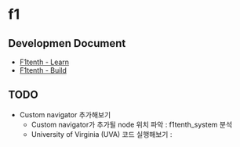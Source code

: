 # f1

## Developmen Document

* [F1tenth - Learn](https://docs.google.com/presentation/d/16Uzvz88pJjHkiSQfUj8_TsvsTvU3RVHSWQ_VYkmFNsk/edit)
* [F1tenth - Build](https://docs.google.com/presentation/d/1-CjTojXaHl1dYekMv4y2DxEINZc3bux3IXxh3eqn-4M/edit#slide=id.p)

## TODO

- Custom navigator 추가해보기
  - Custom navigator가 추가될 node 위치 파악 : f1tenth_system 분석
  - University of Virginia (UVA) 코드 실행해보기 : 
